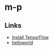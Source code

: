 # m-p

## Links
* [Install TensorFlow](https://www.tensorflow.org/install)
* [helloworld](https://github.com/aymericdamien/TensorFlow-Examples/blob/master/examples/1_Introduction/helloworld.py)
